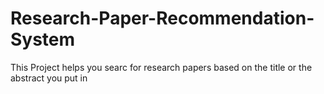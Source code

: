 # Research-Paper-Recommendation-System
This Project helps you searc for research papers based on the title or the abstract you put in

